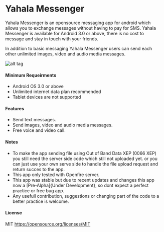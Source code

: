 # Yahala Messenger

Yahala Messenger is an opensource messaging app for android which allows you to exchange messages without having to pay for SMS. Yahala Messenger is available for Android 3.0 or above, there is no cost to message and stay in touch with your friends.

In addition to basic messaging Yahala Messenger users can send each other unlimited images, video and audio media messages.


![alt tag](https://raw.githubusercontent.com/wmhameed/X-Messenger/master/word-2.png)


#### Minimum Requeirments

- Android OS 3.0 or above
- Unlimited internet data plan recommended
- Tablet devices are not supported
 
#### Features

- Send text messages.
- Send images, video and audio media messages.
- Free voice and video call.

#### Notes
- To make the app sending file using Out of Band Data XEP (0066 XEP) you still need the server side code which still not uploaded yet. or you can just use your own serve side to handle the file upload request and return succes to the app.
- This app only tested with Openfire server.
- This app was stable but due to recent updates and changes this app now a [Pre-Alpha]{Under Development}, so dont expect a perfect practice or free bug app.
- Any usefull contribution, suggestions or changing part of the code to a better practice is welcome.

#### License
MIT https://opensource.org/licenses/MIT

